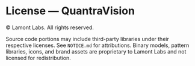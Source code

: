 # License — QuantraVision

© Lamont Labs. All rights reserved.

Source code portions may include third-party libraries under their respective licenses. See `NOTICE.md` for attributions. Binary models, pattern libraries, icons, and brand assets are proprietary to Lamont Labs and not licensed for redistribution.
